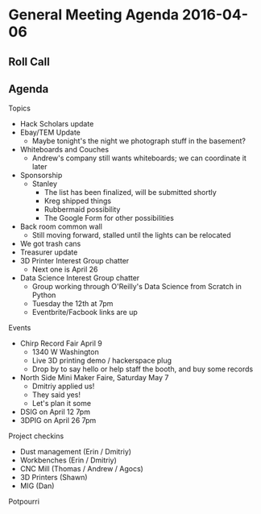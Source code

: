 General Meeting Agenda 2016-04-06
==================================

Roll Call
---------

Agenda
------

Topics

- Hack Scholars update
- Ebay/TEM Update
  - Maybe tonight's the night we photograph stuff in the basement?
- Whiteboards and Couches
  - Andrew's company still wants whiteboards; we can coordinate it later
- Sponsorship
  - Stanley
    - The list has been finalized, will be submitted shortly
    - Kreg shipped things
    - Rubbermaid possibility
    - The Google Form for other possibilities
- Back room common wall
  - Still moving forward, stalled until the lights can be relocated
- We got trash cans
- Treasurer update
- 3D Printer Interest Group chatter
  - Next one is April 26
- Data Science Interest Group chatter
  - Group working through O'Reilly's Data Science from Scratch in Python
  - Tuesday the 12th at 7pm
  - Eventbrite/Facbook links are up

Events

- Chirp Record Fair April 9
  - 1340 W Washington
  - Live 3D printing demo / hackerspace plug
  - Drop by to say hello or help staff the booth, and buy some records
- North Side Mini Maker Faire, Saturday May 7
  - Dmitriy applied us!
  - They said yes!
  - Let's plan it some
- DSIG on April 12 7pm
- 3DPIG on April 26 7pm

Project checkins

- Dust management (Erin / Dmitriy)
- Workbenches (Erin / Dmitriy)
- CNC Mill (Thomas / Andrew / Agocs)
- 3D Printers (Shawn)
- MIG (Dan)

Potpourri
